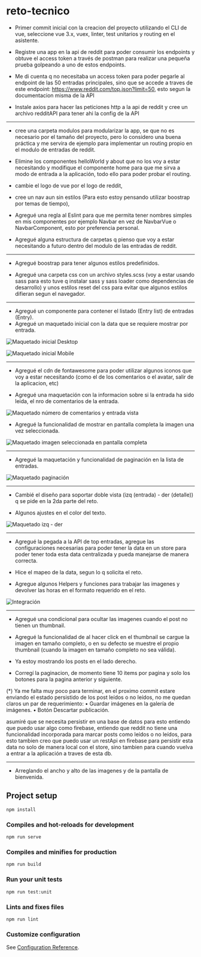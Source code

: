 # reto-tecnico

- Primer commit inicial con la creacion del proyecto utilizando el CLI de vue, seleccione vue 3.x, vuex, linter, test unitarios y routing en el asistente.

- Registre una app en la api de reddit para poder consumir los endpoints y obtuve el access token a través de postman para realizar una pequeña prueba golpeando a uno de estos endpoints.

- Me di cuenta q no necesitaba un access token para poder pegarle al endpoint de las 50 entradas principales, sino que se accede a traves de este endpoint: https://www.reddit.com/top.json?limit=50, esto segun la documentacion misma de la API

- Instale axios para hacer las peticiones http a la api de reddit y cree un archivo redditAPI para tener ahi la config de la API

---

- cree una carpeta modulos para modularizar la app, se que no es necesario por el tamaño del proyecto, pero lo considero una buena práctica y me servira de ejemplo para implementar un routing propio en el modulo de entradas de reddit.

- Elimine los componentes helloWorld y about que no los voy a estar necesitando y modifique el componente home para que me sirva a modo de entrada a la aplicación, todo ello para poder probar el routing.

- cambie el logo de vue por el logo de reddit,

- cree un nav aun sin estilos (Para esto estoy pensando utilizar boostrap por temas de tiempo),

- Agregué una regla al Eslint para que me permita tener nombres simples en mis componentes por ejemplo Navbar en vez de NavbarVue o NavbarComponent, esto por preferencia personal.

- Agregué alguna estructura de carpetas q pienso que voy a estar necesitando a futuro dentro del modulo de las entradas de reddit.

---

- Agregué boostrap para tener algunos estilos predefinidos.

- Agregué una carpeta css con un archivo styles.scss (voy a estar usando sass para esto tuve q instalar sass y sass loader como dependencias de desarrollo) y unos estilos reset del css para evitar que algunos estilos difieran segun el navegador.

---

- Agregué un componente para contener el listado (Entry list) de entradas (Entry).
- Agregué un maquetado inicial con la data que se requiere mostrar por entrada.

![Maquetado inicial Desktop](https://res.cloudinary.com/dhromiae3/image/upload/v1710781925/reto-tecnico/uzrd8rd2pmliga5qnlfc.png)

![Maquetado inicial Mobile](https://res.cloudinary.com/dhromiae3/image/upload/v1710782114/reto-tecnico/iyg1xebuauyajac4saj4.png)

---

- Agregué el cdn de fontawesome para poder utilizar algunos iconos que voy a estar necesitando (como el de los comentarios o el avatar, salir de la aplicacion, etc)

- Agregué una maquetación con la informacion sobre si la entrada ha sido leida, el nro de comentarios de la entrada.

![Maquetado número de comentarios y entrada vista](https://res.cloudinary.com/dhromiae3/image/upload/v1710784590/reto-tecnico/ayisc1zl61moqrk75lxe.png)

- Agregué la funcionalidad de mostrar en pantalla completa la imagen una vez seleccionada.

![Maquetado imagen seleccionada en pantalla completa](https://res.cloudinary.com/dhromiae3/image/upload/v1710784591/reto-tecnico/ckymehlkc6t3t6rfsbob.png)

---

- Agregué la maquetación y funcionalidad de paginación en la lista de entradas.

![Maquetado paginación](https://res.cloudinary.com/dhromiae3/image/upload/v1710786308/reto-tecnico/tqiyjwdmxyucnspkq5ua.png)

---

- Cambié el diseño para soportar doble vista (izq (entrada) - der (detalle)) q se pide en la 2da parte del reto.

- Algunos ajustes en el color del texto.

![Maquetado izq - der](https://res.cloudinary.com/dhromiae3/image/upload/v1710790116/reto-tecnico/ifkys7imj1z1mtadwba5.png)

---

- Agregué la pegada a la API de top entradas, agregue las configuraciones necesarias para poder tener la data en un store para poder tener toda esta data centralizada y pueda manejarse de manera correcta.

- Hice el mapeo de la data, segun lo q solicita el reto.

- Agregue algunos Helpers y funciones para trabajar las imagenes y devolver las horas en el formato requerido en el reto.

![Integración](https://res.cloudinary.com/dhromiae3/image/upload/v1710796074/reto-tecnico/zlkyuy1xgcuzqxnyiwtz.png)

---

- Agregué una condicional para ocultar las imagenes cuando el post no tienen un thumbnail.

- Agregué la funcionalidad de al hacer click en el thumbnail se cargue la imagen en tamaño completo, o en su defecto se muestre el propio thumbnail (cuando la imagen en tamaño completo no sea válida).

- Ya estoy mostrando los posts en el lado derecho.

- Corregí la paginacion, de momento tiene 10 items por pagina y solo los botones para la pagina anterior y siguiente.

(\*) Ya me falta muy poco para terminar, en el proximo commit estare enviando el estado persistido de los post leídos o no leídos, no me quedan claros un par de requerimiento:
• Guardar imágenes en la galería de imágenes.
• Botón Descartar publicación.

asumiré que se necesita persistir en una base de datos para esto entiendo que puedo usar algo como firebase, entiendo que reddit no tiene una funcionalidad incorporada para marcar posts como leídos o no leídos, para esto tambien creo que puedo usar un restApi en firebase para persistir esta data no solo de manera local con el store, sino tambien para cuando vuelva a entrar a la aplicación a traves de esta db.

---

- Arreglando el ancho y alto de las imagenes y de la pantalla de bienvenida.

## Project setup

```
npm install
```

### Compiles and hot-reloads for development

```
npm run serve
```

### Compiles and minifies for production

```
npm run build
```

### Run your unit tests

```
npm run test:unit
```

### Lints and fixes files

```
npm run lint
```

### Customize configuration

See [Configuration Reference](https://cli.vuejs.org/config/).
